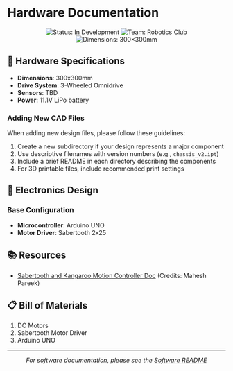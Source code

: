 # Hardware Documentation

<div align="center">
  <img src="https://img.shields.io/badge/Status-In%20Development-yellow" alt="Status: In Development">
  <img src="https://img.shields.io/badge/Team-Robotics%20Club-blue" alt="Team: Robotics Club">
  <img src="https://img.shields.io/badge/Dimensions-300×300mm-green" alt="Dimensions: 300×300mm">
</div>

## 🔧 Hardware Specifications

- **Dimensions**: 300x300mm
- **Drive System**: 3-Wheeled Omnidrive 
- **Sensors**: TBD
- **Power**: 11.1V LiPo battery

### Adding New CAD Files

When adding new design files, please follow these guidelines:
1. Create a new subdirectory if your design represents a major component
2. Use descriptive filenames with version numbers (e.g., `chassis_v2.ipt`)
3. Include a brief README in each directory describing the components
4. For 3D printable files, include recommended print settings

## 🔌 Electronics Design

### Base Configuration
- **Microcontroller**: Arduino UNO
- **Motor Driver**: Sabertooth 2x25

## 📚 Resources
- [Sabertooth and Kangaroo Motion Controller Doc](https://docs.google.com/document/d/1EkBDV2QEI1j1Q3zkU0yQxwSSaxRrwW_y0n51cHygq30/edit?usp=sharing) (Credits: Mahesh Pareek)

## 📋 Bill of Materials
1. DC Motors
2. Sabertooth Motor Driver
3. Arduino UNO

---

<div align="center">
  <i>For software documentation, please see the <a href="../CodeBase/README.md">Software README</a></i>
</div>
